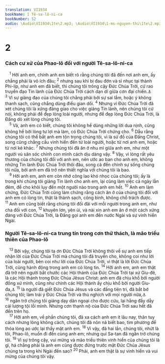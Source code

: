 ```yaml
---
translation: VI1934
bookName: I Tê-sa-lô-ni-ca 
bookNumber: 52
audio: \Audio\VI1934\1te\2.mp3; \Audio\VI1934\1-ms-nguyen-thi\1te\2.mp3; \Audio\VI1934\2-ms-david-dong\1te\2.mp3
---
```


<div class="title"><h1>2</h1><h3>Cách cư xử của Phao-lô đối với người Tê-sa-lô-ni-ca</h3></div>
<span class="verse 1te_2_1"> <sup>1</sup> Hỡi anh em, chính anh em biết rõ rằng chúng tôi đã đến nơi anh em, ấy chẳng phải là vô ích đâu; </span>
<span class="verse 1te_2_2"><sup>2</sup> nhưng sau khi bị đau đớn và sỉ nhục tại thành Phi-líp, như anh em đã biết, thì chúng tôi trông cậy Đức Chúa Trời, cứ rao truyền đạo Tin lành của Đức Chúa Trời cách dạn dĩ giữa cơn đại chiến.<a data-toggle="tooltip" data-placement="bottom" title="Cong 16:19-24; 17:1-9">⚓</a></span>
<span class="verse 1te_2_3"><sup>3</sup> Vì sự giảng đạo của chúng tôi chẳng phải bởi sự sai lầm, hoặc ý không thanh sạch, cũng chẳng dùng điều gian dối. </span>
<span class="verse 1te_2_4"><sup>4</sup> Nhưng vì Đức Chúa Trời đã xét chúng tôi là xứng đáng giao cho việc giảng Tin lành, nên chúng tôi cứ nói, không phải để đẹp lòng loài người, nhưng để đẹp lòng Đức Chúa Trời, là Đấng dò xét lòng chúng tôi. <br/></span>
<span class="verse 1te_2_5"> <sup>5</sup> Vả, anh em có biết, chúng tôi không hề dùng những lời dua nịnh, cũng không hề bởi lòng tư lợi mà làm, có Đức Chúa Trời chứng cho. </span>
<span class="verse 1te_2_6"><sup>6</sup> Dẫu rằng chúng tôi có thể bắt anh em tôn trọng chúng tôi, vì là sứ đồ của Đấng Christ, song cũng chẳng cầu vinh hiển đến từ loài người, hoặc từ nơi anh em, hoặc từ nơi kẻ khác. </span>
<span class="verse 1te_2_7"><sup>7</sup> Nhưng chúng tôi đã ăn ở nhu mì giữa anh em, như một người vú săn sóc chính con mình cách dịu dàng vậy. </span>
<span class="verse 1te_2_8"><sup>8</sup> Vậy, vì lòng rất yêu thương của chúng tôi đối với anh em, nên ước ao ban cho anh em, không những Tin lành Đức Chúa Trời thôi đâu, song cả đến chính sự sống chúng tôi nữa, bởi anh em đã trở nên thiết nghĩa với chúng tôi là bao. <br/></span>
<span class="verse 1te_2_9"> <sup>9</sup> Hỡi anh em, anh em còn nhớ công lao khó nhọc của chúng tôi; ấy là trong khi chúng tôi giảng Tin lành cho anh em, lại cũng làm việc cả ngày lẫn đêm, để cho khỏi lụy đến một người nào trong anh em hết. </span>
<span class="verse 1te_2_10"><sup>10</sup> Anh em làm chứng, Đức Chúa Trời cũng làm chứng rằng cách ăn ở của chúng tôi đối với anh em có lòng tin, thật là thánh sạch, công bình, không chỗ trách được. </span>
<span class="verse 1te_2_11"><sup>11</sup> Anh em cũng biết rằng chúng tôi đối đãi với mỗi người trong anh em, như cha đối với con, </span>
<span class="verse 1te_2_12"><sup>12</sup> khuyên lơn, yên ủi, và nài xin anh em ăn ở một cách xứng đáng với Đức Chúa Trời, là Đấng gọi anh em đến nước Ngài và sự vinh hiển Ngài. <br/></span>
<div class="title"><h3>Người Tê-sa-lô-ni-ca trung tín trong cơn thử thách, là mão triều thiên của Phao-lô</h3></div>
<span class="verse 1te_2_13"> <sup>13</sup> Bởi vậy, chúng tôi tạ ơn Đức Chúa Trời không thôi về sự anh em tiếp nhận lời của Đức Chúa Trời mà chúng tôi đã truyền cho, không coi như lời của loài người, bèn coi như lời của Đức Chúa Trời, vì thật là lời Đức Chúa Trời, cũng hành động trong anh em có lòng tin. </span>
<span class="verse 1te_2_14"><sup>14</sup> Hỡi anh em, anh em thật đã trở nên người bắt chước các Hội thánh của Đức Chúa Trời tại xứ Giu-đê, là các Hội thánh trong Đức Chúa Jêsus Christ: anh em đã chịu khổ bởi người đồng xứ mình, cũng như chính các Hội thánh ấy chịu khổ bởi người Giu-đa,<a data-toggle="tooltip" data-placement="bottom" title="Cong 17:5">⚓</a></span>
<span class="verse 1te_2_15"><sup>15</sup> là người đã giết Đức Chúa Jêsus và các đấng tiên tri, đã bắt bớ chúng tôi; làm trái ý Đức Chúa Trời và thù nghịch với mọi người nữa,<a data-toggle="tooltip" data-placement="bottom" title="Cong 9:23,29; 13:45,50; 14:2,5,19; 17:5,13; 18:12">⚓</a></span>
<span class="verse 1te_2_16"><sup>16</sup> ngăn trở chúng tôi giảng dạy dân ngoại cho được cứu, lại hằng đầy dẫy cái lượng tội lỗi mình. Nhưng cơn thạnh nộ của Đức Chúa Trời sau hết đã đến trên họ. <br/></span>
<span class="verse 1te_2_17"> <sup>17</sup> Hỡi anh em, về phần chúng tôi, đã xa cách anh em ít lâu nay, thân tuy cách nhưng lòng không cách, chúng tôi đã nôn nả biết bao, tìm phương để thỏa lòng ao ước lại thấy mặt anh em. </span>
<span class="verse 1te_2_18"><sup>18</sup> Vì vậy, đã hai lần, chúng tôi, nhứt là tôi, Phao-lô, muốn đi đến cùng anh em; nhưng quỉ Sa-tan đã ngăn trở chúng tôi. </span>
<span class="verse 1te_2_19"><sup>19</sup> Vì sự trông cậy, vui mừng và mão triều thiên vinh hiển của chúng tôi là gì, há chẳng phải là anh em cũng được đứng trước mặt Đức Chúa Jêsus chúng ta trong khi Ngài đến sao? </span>
<span class="verse 1te_2_20"><sup>20</sup> Phải, anh em thật là sự vinh hiển và vui mừng của chúng tôi vậy. <br/></span>
